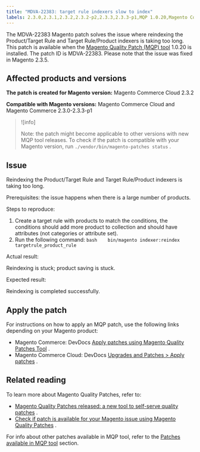 ```yaml
---
title: "MDVA-22383: target rule indexers slow to index"
labels: 2.3.0,2.3.1,2.3.2,2.3.2-p2,2.3.3,2.3.3-p1,MQP 1.0.20,Magento Commerce,Magento Commerce Cloud,Magento Quality Patches,index,product save,support tools,target rule
---
```


The MDVA-22383 Magento patch solves the issue where reindexing the Product/Target Rule and Target Rule/Product indexers is taking too long. This patch is available when the [Magento Quality Patch (MQP) tool](https://support.magento.com/hc/en-us/articles/360047139492) 1.0.20 is installed. The patch ID is MDVA-22383. Please note that the issue was fixed in Magento 2.3.5.

## Affected products and versions

 **The patch is created for Magento version:** Magento Commerce Cloud 2.3.2

 **Compatible with Magento versions:** Magento Commerce Cloud and Magento Commerce 2.3.0-2.3.3-p1

>![info]
>
>Note: the patch might become applicable to other versions with new MQP tool releases. To check if the patch is compatible with your Magento version, run `./vendor/bin/magento-patches status` .

## Issue

Reindexing the Product/Target Rule and Target Rule/Product indexers is taking too long.

 <span class="wysiwyg-underline">Prerequisites:</span> the issue happens when there is a large number of products.

 <span class="wysiwyg-underline">Steps to reproduce:</span> 

1. Create a target rule with products to match the conditions, the conditions should add more product to collection and should have attributes (not categories or attribute set).
1. Run the following command:    ```bash    bin/magento indexer:reindex targetrule_product_rule    ```    

 <span class="wysiwyg-underline">Actual result:</span> 

Reindexing is stuck; product saving is stuck.

 <span class="wysiwyg-underline">Expected result:</span> 

Reindexing is completed successfully.

## Apply the patch

For instructions on how to apply an MQP patch, use the following links depending on your Magento product:

* Magento Commerce: DevDocs [Apply patches using Magento Quality Patches Tool](https://devdocs.magento.com/guides/v2.4/comp-mgr/patching/mqp.html) .
* Magento Commerce Cloud: DevDocs [Upgrades and Patches > Apply patches](https://devdocs.magento.com/cloud/project/project-patch.html) .

## Related reading

To learn more about Magento Quality Patches, refer to:

* [Magento Quality Patches released: a new tool to self-serve quality patches](https://support.magento.com/hc/en-us/articles/360047139492) .
* [Check if patch is available for your Magento issue using Magento Quality Patches](https://support.magento.com/hc/en-us/articles/360047125252) .

For info about other patches available in MQP tool, refer to the [Patches available in MQP tool](https://support.magento.com/hc/en-us/sections/360010506631-Patches-available-in-MQP-tool-) section.
